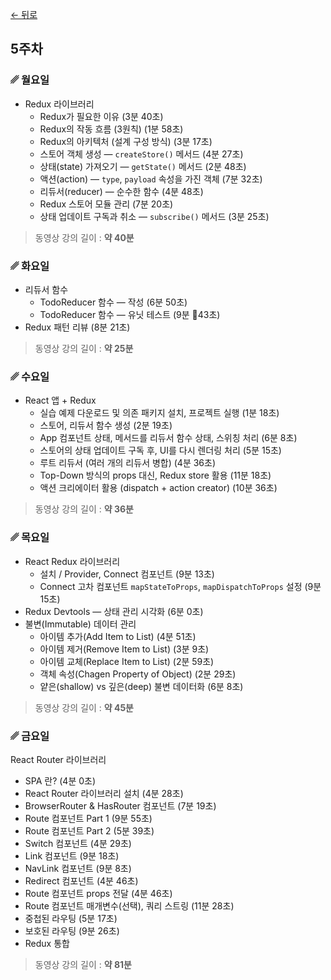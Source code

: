 [← 뒤로](./README.md)

## 5주차


### ␥ 월요일

- Redux 라이브러리 
  - Redux가 필요한 이유 (3분 40초)
  - Redux의 작동 흐름 (3원칙) (1분 58초)
  - Redux의 아키텍처 (설계 구성 방식) (3분 17초)
  - 스토어 객체 생성 — `createStore()` 메서드 (4분 27초)
  - 상태(state) 가져오기 — `getState()` 메서드 (2분 48초)
  - 액션(action) — `type`, `payload` 속성을 가진 객체 (7분 32초)
  - 리듀서(reducer) — 순수한 함수 (4분 48초)
  - Redux 스토어 모듈 관리 (7분 20초)
  - 상태 업데이트 구독과 취소 — `subscribe()` 메서드 (3분 25초)

> 동영상 강의 길이 : <b>약 40분</b>



### ␥ 화요일

- 리듀서 함수
  - TodoReducer 함수 — 작성 (6분 50초)
  - TodoReducer 함수 — 유닛 테스트 (9분 43초)
- Redux 패턴 리뷰 (8분 21초)


> 동영상 강의 길이 : <b>약 25분</b>



### ␥ 수요일

- React 앱 + Redux
  - 실습 예제 다운로드 및 의존 패키지 설치, 프로젝트 실행 (1분 18초)
  - 스토어, 리듀서 함수 생성 (2분 19초)
  - App 컴포넌트 상태, 메서드를 리듀서 함수 상태, 스위칭 처리 (6분 8초)
  - 스토어의 상태 업데이트 구독 후, UI를 다시 렌더링 처리 (5분 15초)
  - 루트 리듀서 (여러 개의 리듀서 병합) (4분 36초)
  - Top-Down 방식의 props 대신, Redux store 활용 (11분 18초)
  - 액션 크리에이터 활용 (dispatch + action creator) (10분 36초)

> 동영상 강의 길이 : <b>약 36분</b>



### ␥ 목요일

- React Redux 라이브러리
  - 설치 / Provider, Connect 컴포넌트 (9분 13초)
  -  Connect 고차 컴포넌트 `mapStateToProps`, `mapDispatchToProps` 설정 (9분 15초)
- Redux Devtools — 상태 관리 시각화 (6분 0초)
- 불변(Immutable) 데이터 관리
  - 아이템 추가(Add Item to List) (4분 51초)
  - 아이템 제거(Remove Item to List) (3분 9초)
  - 아이템 교체(Replace Item to List) (2분 59초)
  - 객체 속성(Chagen Property of Object) (2분 29초)
  - 얕은(shallow) vs 깊은(deep) 불변 데이터화 (6분 8초)

> 동영상 강의 길이 : <b>약 45분</b>



### ␥ 금요일

React Router 라이브러리

- SPA 란? (4분 0초)
- React Router 라이브러리 설치 (4분 28초)
- BrowserRouter & HasRouter 컴포넌트 (7분 19초)
- Route 컴포넌트 Part 1 (9분 55초)
- Route 컴포넌트 Part 2 (5분 39초)
- Switch 컴포넌트 (4분 29초)
- Link 컴포넌트 (9분 18초)
- NavLink 컴포넌트 (9분 8초)
- Redirect 컴포넌트 (4분 46초)
- Route 컴포넌트 props 전달 (4분 46초)
- Route 컴포넌트 매개변수(선택), 쿼리 스트링 (11분 28초)
- 중첩된 라우팅 (5분 17초)
- 보호된 라우팅 (9분 26초)
- Redux 통합

> 동영상 강의 길이 : <b>약 81분</b>